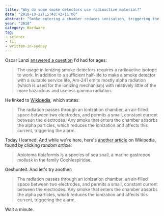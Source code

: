 ```yaml
---
title: "Why do some smoke detectors use radioactive material?"
date: "2018-10-22T15:48:42+11:00"
abstract: "Smoke entering a chamber reduces ionisation, triggering the alarm."
year: "2018"
category: Hardware
tag:
- science
- til
- written-in-sydney
---
```

Oscar Lanzi [answered a question] I'd had for ages:

> The usage in ionizing smoke detectors requires a radioactive isotope to work. In addition to a sufficient half-life to make a smoke detector with a suitable service life, Am-241 emits mostly alpha radiation (which is used for the ionizing mechanism) with relatively little of the more hazardous and useless gamma radiation.

He linked to [Wikipedia], which states\:

> The radiation passes through an ionization chamber, an air-filled space between two electrodes, and permits a small, constant current between the electrodes. Any smoke that enters the chamber absorbs the alpha particles, which reduces the ionization and affects this current, triggering the alarm.

Today I learned. And while we're here, here's [another article] on Wikipedia, found by clicking *random article:*

> Apiotoma tibiaformis is a species of sea snail, a marine gastropod mollusk in the family Cochlespiridae.

Geshunteit. And let's try another:

> The radiation passes through an ionization chamber, an air-filled space between two electrodes, and permits a small, constant current between the electrodes. Any smoke that enters the chamber absorbs the alpha particles, which reduces the ionization and affects this current, triggering the alarm.

Wait a minute.

[answered a question]: https://chemistry.stackexchange.com/questions/103264/what-is-the-benefit-of-using-am-241-in-smoke-detectors-even-though-it-is-a-radio "What is the benefit of using Am-241 in smoke detectors even though it is a radioactive element?"
[Wikipedia]: https://en.wikipedia.org/wiki/Americium#Applications
[another article]: https://en.wikipedia.org/wiki/Apiotoma_tibiaformis

